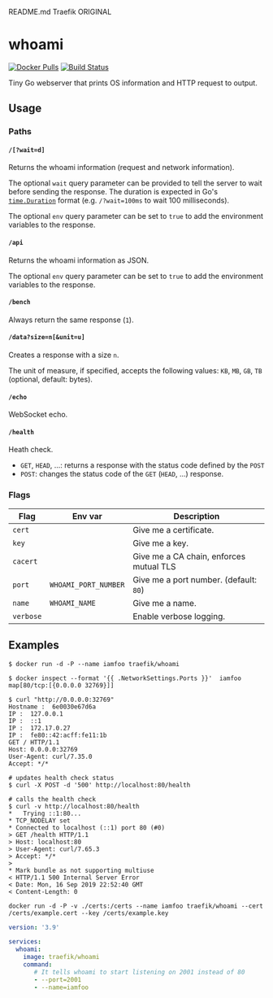 README.md  Traefik ORIGINAL

# whoami

[![Docker Pulls](https://img.shields.io/docker/pulls/traefik/whoami.svg)](https://hub.docker.com/r/traefik/whoami/)
[![Build Status](https://github.com/traefik/whoami/workflows/Main/badge.svg?branch=master)](https://github.com/traefik/whoami/actions)

Tiny Go webserver that prints OS information and HTTP request to output.

## Usage

### Paths

#### `/[?wait=d]`

Returns the whoami information (request and network information).

The optional `wait` query parameter can be provided to tell the server to wait before sending the response.
The duration is expected in Go's [`time.Duration`](https://golang.org/pkg/time/#ParseDuration) format (e.g. `/?wait=100ms` to wait 100 milliseconds).

The optional `env` query parameter can be set to `true` to add the environment variables to the response.

#### `/api`

Returns the whoami information as JSON.

The optional `env` query parameter can be set to `true` to add the environment variables to the response.

#### `/bench`

Always return the same response (`1`).

#### `/data?size=n[&unit=u]`

Creates a response with a size `n`.

The unit of measure, if specified, accepts the following values: `KB`, `MB`, `GB`, `TB` (optional, default: bytes).

#### `/echo`

WebSocket echo.

#### `/health`

Heath check.

- `GET`, `HEAD`, ...: returns a response with the status code defined by the `POST`
- `POST`: changes the status code of the `GET` (`HEAD`, ...) response.

### Flags

| Flag      | Env var              | Description                             |
|-----------|----------------------|-----------------------------------------|
| `cert`    |                      | Give me a certificate.                  |
| `key`     |                      | Give me a key.                          |
| `cacert`  |                      | Give me a CA chain, enforces mutual TLS |
| `port`    | `WHOAMI_PORT_NUMBER` | Give me a port number. (default: `80`)  |
| `name`    | `WHOAMI_NAME`        | Give me a name.                         |
| `verbose` |                      | Enable verbose logging.                 |

## Examples

```console
$ docker run -d -P --name iamfoo traefik/whoami

$ docker inspect --format '{{ .NetworkSettings.Ports }}'  iamfoo
map[80/tcp:[{0.0.0.0 32769}]]

$ curl "http://0.0.0.0:32769"
Hostname :  6e0030e67d6a
IP :  127.0.0.1
IP :  ::1
IP :  172.17.0.27
IP :  fe80::42:acff:fe11:1b
GET / HTTP/1.1
Host: 0.0.0.0:32769
User-Agent: curl/7.35.0
Accept: */*
```

```console
# updates health check status
$ curl -X POST -d '500' http://localhost:80/health

# calls the health check
$ curl -v http://localhost:80/health
*   Trying ::1:80...
* TCP_NODELAY set
* Connected to localhost (::1) port 80 (#0)
> GET /health HTTP/1.1
> Host: localhost:80
> User-Agent: curl/7.65.3
> Accept: */*
> 
* Mark bundle as not supporting multiuse
< HTTP/1.1 500 Internal Server Error
< Date: Mon, 16 Sep 2019 22:52:40 GMT
< Content-Length: 0
```

```console
docker run -d -P -v ./certs:/certs --name iamfoo traefik/whoami --cert /certs/example.cert --key /certs/example.key
```

```yml
version: '3.9'

services:
  whoami:
    image: traefik/whoami
    command:
       # It tells whoami to start listening on 2001 instead of 80
       - --port=2001
       - --name=iamfoo
```
